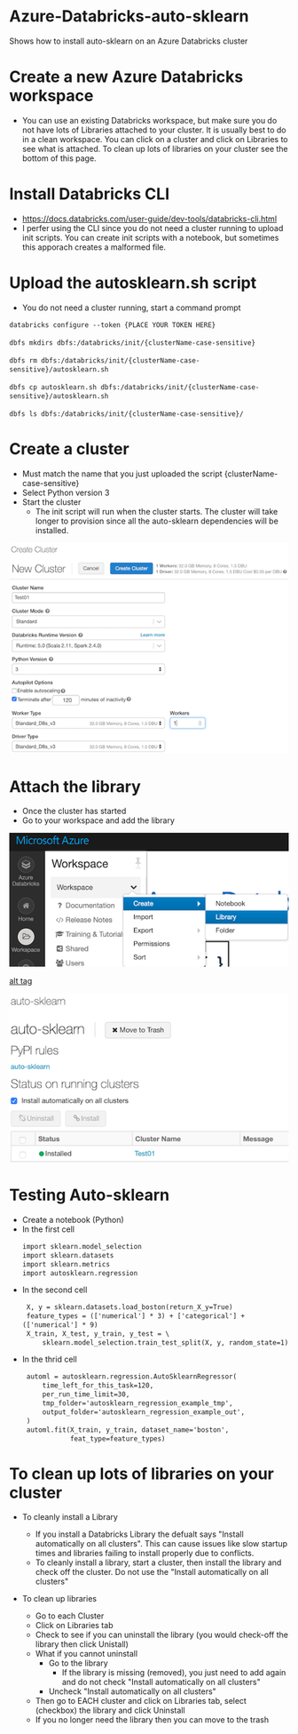 # Azure-Databricks-auto-sklearn
Shows how to install auto-sklearn on an Azure Databricks cluster


# Create a new Azure Databricks workspace
- You can use an existing Databricks workspace, but make sure you do not have lots of Libraries attached to your cluster.  It is usually best to do in a clean workspace.  You can click on a cluster and click on Libraries to see what is attached.  To clean up lots of libraries on your cluster see the bottom of this page.


# Install Databricks CLI
- https://docs.databricks.com/user-guide/dev-tools/databricks-cli.html
- I perfer using the CLI since you do not need a cluster running to upload init scripts. You can create init scripts with a notebook, but sometimes this apporach creates a malformed file.


# Upload the autosklearn.sh script
- You do not need a cluster running, start a command prompt
```
databricks configure --token {PLACE YOUR TOKEN HERE}

dbfs mkdirs dbfs:/databricks/init/{clusterName-case-sensitive}

dbfs rm dbfs:/databricks/init/{clusterName-case-sensitive}/autosklearn.sh

dbfs cp autosklearn.sh dbfs:/databricks/init/{clusterName-case-sensitive}/autosklearn.sh

dbfs ls dbfs:/databricks/init/{clusterName-case-sensitive}/
```

# Create a cluster
- Must match the name that you just uploaded the script {clusterName-case-sensitive}
- Select Python version 3
- Start the cluster 
   - The init script will run when the cluster starts.  The cluster will take longer to provision since all the auto-sklearn dependencies will be installed.

![alt tag](https://raw.githubusercontent.com/AdamPaternostro/Azure-Databricks-auto-sklearn/master/images/Create-Cluster.png)

# Attach the library
- Once the cluster has started
- Go to your workspace and add the library

![alt tag](https://raw.githubusercontent.com/AdamPaternostro/Azure-Databricks-auto-sklearn/master/images/Create-Library.png)

[alt tag](https://raw.githubusercontent.com/AdamPaternostro/Azure-Databricks-auto-sklearn/master/images/Create-Library-PyPi)

![alt tag](https://raw.githubusercontent.com/AdamPaternostro/Azure-Databricks-auto-sklearn/master/images/Install-Library.png)

# Testing Auto-sklearn
- Create a notebook (Python)
- In the first cell
   ```
   import sklearn.model_selection
   import sklearn.datasets
   import sklearn.metrics
   import autosklearn.regression
   ```
- In the second cell
   ```
    X, y = sklearn.datasets.load_boston(return_X_y=True)
    feature_types = (['numerical'] * 3) + ['categorical'] + (['numerical'] * 9)
    X_train, X_test, y_train, y_test = \
        sklearn.model_selection.train_test_split(X, y, random_state=1)
   ```
- In the thrid cell
   ```
    automl = autosklearn.regression.AutoSklearnRegressor(
        time_left_for_this_task=120,
        per_run_time_limit=30,
        tmp_folder='autosklearn_regression_example_tmp',
        output_folder='autosklearn_regression_example_out',
    )
    automl.fit(X_train, y_train, dataset_name='boston',
               feat_type=feature_types)
   ```


# To clean up lots of libraries on your cluster
- To cleanly install a Library
   - If you install a Databricks Library the defualt says "Install automatically on all clusters".  This can cause issues like slow startup times and libraries failing to install properly due to conflicts.
   - To cleanly install a library, start a cluster, then install the library and check off the cluster.  Do not use the "Install automatically on all clusters"

- To clean up libraries 
   - Go to each Cluster
   - Click on Libraries tab
   - Check to see if you can uninstall the library (you would check-off the library then click Unistall)
   - What if you cannot uninstall
      - Go to the library
         - If the library is missing (removed), you just need to add again and do not check "Install automatically on all clusters"
      - Uncheck "Install automatically on all clusters"
   - Then go to EACH cluster and click on Libraries tab, select (checkbox) the library and click Uninstall
   - If you no longer need the library then you can move to the trash

